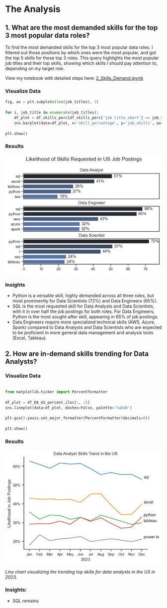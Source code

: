 # The Analysis

## 1. What are the most demanded skills for the top 3 most popular data roles?

To find the most demanded skills for the top 3 most popular data roles. I filtered out those positions by which ones were the most popular, and got the top 5 skills for these top 3 roles. This query highlights the most popular job titles and their top skills, showing which skills I should pay attention to, depending on my target role. 

View my notebook with detailed steps here:
[2_Skills_Demand.ipynb](Project/notebooks/2_Skills_Demand.ipynb)

### Visualize Data

```python
fig, ax = plt.subplots(len(job_titles), 1)

for i, job_title in enumerate(job_titles):
    df_plot = df_skills_perc[df_skills_perc['job_title_short'] == job_title].head(5)
    sns.barplot(data=df_plot, x='skill_percentage', y='job_skills', ax=ax[i], hue='skill_count', palette='dark:b_r')

plt.show()
```

### Results

![Visualization of Top Skills for Data Professionals](Project/images/skill_demand_all_data_roles.png)

### Insights

 - Python is a versatile skill, highly demanded across all three roles, but most prominently for Data Scientists (72%) and Data Engineers (65%).
 - SQL is the most requested skill for Data Analysts and Data Scientists, with it in over half the job postings for both roles. For Data Engineers, Python is the most sought-after skill, appearing in 65% of job postings.
 - Data Engineers require more specialized technical skills (AWS, Azure, Spark) compared to Data Analysts and Data Scientists who are expected to be proficient in more general data management and analysis tools (Excel, Tableau).

 ## 2. How are in-demand skills trending for Data Analysts?

 ### Visualize Data

 ```python

from matplotlib.ticker import PercentFormatter

df_plot = df_DA_US_percent.iloc[:, :5]
sns.lineplot(data=df_plot, dashes=False, palette='tab10')

 plt.gca().yaxis.set_major_formatter(PercentFormatter(decimals=0))

 plt.show()

 ```

 ### Results

![Trending Top Skills for Data ANalysts in the US](Project/images/skill_trend_DA.png)

*Line chart visualizing the trending top skills for data analysts in the US in 2023.*

### Insights:
- SQL remains